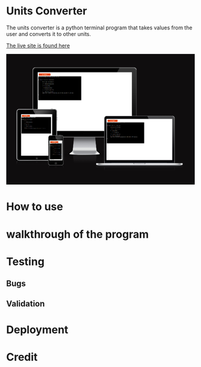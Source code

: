 # Units Converter

The units converter is a python terminal program that takes values from the user and converts it to other units.

[The live site is found here](https://awrelh.github.io/FootyQuiz/)

![the terminal](assets/forReadme/readmeIntro.PNG)

# How to use

# walkthrough of the program

# Testing

## Bugs

## Validation

# Deployment

# Credit


